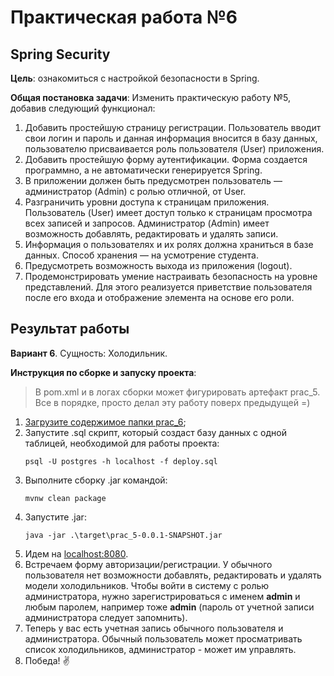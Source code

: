 # Практическая работа №6

## Spring Security

**Цель**: ознакомиться с настройкой безопасности в Spring.

**Общая постановка задачи**: Изменить практическую работу №5, добавив следующий функционал:

1. Добавить простейшую страницу регистрации. Пользователь вводит свои логин и пароль и данная информация вносится в базу данных, пользователю присваивается роль пользователя (User) приложения.
2. Добавить простейшую форму аутентификации. Форма создается программно, а не автоматически генерируется Spring.
3. В приложении должен быть предусмотрен пользователь — администратор (Admin) с ролью отличной, от User.
4. Разграничить уровни доступа к страницам приложения. Пользователь (User) имеет доступ только к страницам просмотра всех записей и запросов. Администратор (Admin) имеет возможность добавлять, редактировать и удалять записи.
5. Информация о пользователях и их ролях должна храниться в базе данных. Способ хранения — на усмотрение студента.
6. Предусмотреть возможность выхода из приложения (logout).
7. Продемонстрировать умение настраивать безопасность на уровне представлений. Для этого реализуется приветствие пользователя после его входа и отображение элемента на основе его роли.

## Результат работы

**Вариант 6**. Сущность: Холодильник.

**Инструкция по сборке и запуску проекта**:
> В pom.xml и в логах сборки может фигурировать артефакт prac_5. Все в порядке, просто делал эту работу поверх предыдущей =)
1. [Загрузите содержимое папки prac_6](https://minhaskamal.github.io/DownGit/#/home?url=https://github.com/shasoka/dcis/tree/master/practice/prac_6);
2. Запустите .sql скрипт, который создаст базу данных с одной таблицей, необходимой для работы проекта:
   ```
   psql -U postgres -h localhost -f deploy.sql
   ```
3. Выполните сборку .jar командой:
    ```
    mvnw clean package
    ```
4. Запустите .jar:
    ```
    java -jar .\target\prac_5-0.0.1-SNAPSHOT.jar
    ```
5. Идем на [localhost:8080](http://localhost:8080/).
6. Встречаем форму авторизации/регистрации. У обычного пользователя нет возможности добавлять, редактировать и удалять модели холодильников.
Чтобы войти в систему с ролью администратора, нужно зарегистрироваться с именем **admin** и любым паролем, например тоже **admin** (пароль от учетной записи администратора следует запомнить).
7. Теперь у вас есть учетная запись обычного пользователя и администратора. Обычный пользователь может просматривать список холодильников, администратор - может им управлять.
8. Победа! ✌️
